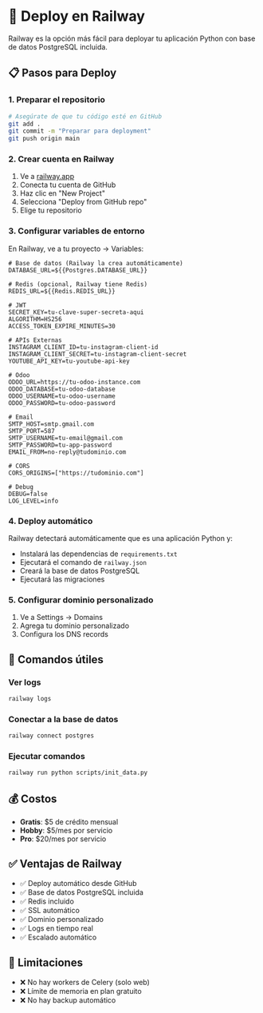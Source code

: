 # 🚂 Deploy en Railway

Railway es la opción más fácil para deployar tu aplicación Python con base de datos PostgreSQL incluida.

## 📋 Pasos para Deploy

### 1. Preparar el repositorio
```bash
# Asegúrate de que tu código esté en GitHub
git add .
git commit -m "Preparar para deployment"
git push origin main
```

### 2. Crear cuenta en Railway
1. Ve a [railway.app](https://railway.app)
2. Conecta tu cuenta de GitHub
3. Haz clic en "New Project"
4. Selecciona "Deploy from GitHub repo"
5. Elige tu repositorio

### 3. Configurar variables de entorno
En Railway, ve a tu proyecto → Variables:

```env
# Base de datos (Railway la crea automáticamente)
DATABASE_URL=${{Postgres.DATABASE_URL}}

# Redis (opcional, Railway tiene Redis)
REDIS_URL=${{Redis.REDIS_URL}}

# JWT
SECRET_KEY=tu-clave-super-secreta-aqui
ALGORITHM=HS256
ACCESS_TOKEN_EXPIRE_MINUTES=30

# APIs Externas
INSTAGRAM_CLIENT_ID=tu-instagram-client-id
INSTAGRAM_CLIENT_SECRET=tu-instagram-client-secret
YOUTUBE_API_KEY=tu-youtube-api-key

# Odoo
ODOO_URL=https://tu-odoo-instance.com
ODOO_DATABASE=tu-odoo-database
ODOO_USERNAME=tu-odoo-username
ODOO_PASSWORD=tu-odoo-password

# Email
SMTP_HOST=smtp.gmail.com
SMTP_PORT=587
SMTP_USERNAME=tu-email@gmail.com
SMTP_PASSWORD=tu-app-password
EMAIL_FROM=no-reply@tudominio.com

# CORS
CORS_ORIGINS=["https://tudominio.com"]

# Debug
DEBUG=false
LOG_LEVEL=info
```

### 4. Deploy automático
Railway detectará automáticamente que es una aplicación Python y:
- Instalará las dependencias de `requirements.txt`
- Ejecutará el comando de `railway.json`
- Creará la base de datos PostgreSQL
- Ejecutará las migraciones

### 5. Configurar dominio personalizado
1. Ve a Settings → Domains
2. Agrega tu dominio personalizado
3. Configura los DNS records

## 🔧 Comandos útiles

### Ver logs
```bash
railway logs
```

### Conectar a la base de datos
```bash
railway connect postgres
```

### Ejecutar comandos
```bash
railway run python scripts/init_data.py
```

## 💰 Costos
- **Gratis**: $5 de crédito mensual
- **Hobby**: $5/mes por servicio
- **Pro**: $20/mes por servicio

## ✅ Ventajas de Railway
- ✅ Deploy automático desde GitHub
- ✅ Base de datos PostgreSQL incluida
- ✅ Redis incluido
- ✅ SSL automático
- ✅ Dominio personalizado
- ✅ Logs en tiempo real
- ✅ Escalado automático

## 🚨 Limitaciones
- ❌ No hay workers de Celery (solo web)
- ❌ Límite de memoria en plan gratuito
- ❌ No hay backup automático
